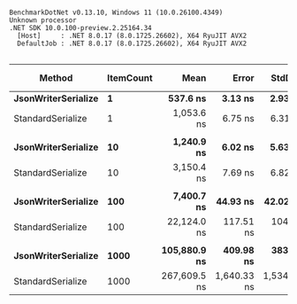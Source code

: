 ```

BenchmarkDotNet v0.13.10, Windows 11 (10.0.26100.4349)
Unknown processor
.NET SDK 10.0.100-preview.2.25164.34
  [Host]     : .NET 8.0.17 (8.0.1725.26602), X64 RyuJIT AVX2
  DefaultJob : .NET 8.0.17 (8.0.1725.26602), X64 RyuJIT AVX2


```
| Method              | ItemCount | Mean         | Error       | StdDev      | Ratio | Gen0    | Gen1    | Gen2    | Allocated | Alloc Ratio |
|-------------------- |---------- |-------------:|------------:|------------:|------:|--------:|--------:|--------:|----------:|------------:|
| **JsonWriterSerialize** | **1**         |     **537.6 ns** |     **3.13 ns** |     **2.93 ns** |  **0.51** |  **0.0544** |       **-** |       **-** |   **1.02 KB** |        **0.44** |
| StandardSerialize   | 1         |   1,053.6 ns |     6.75 ns |     6.31 ns |  1.00 |  0.1240 |       - |       - |   2.31 KB |        1.00 |
|                     |           |              |             |             |       |         |         |         |           |             |
| **JsonWriterSerialize** | **10**        |   **1,240.9 ns** |     **6.02 ns** |     **5.63 ns** |  **0.39** |  **0.1011** |       **-** |       **-** |   **1.88 KB** |        **0.35** |
| StandardSerialize   | 10        |   3,150.4 ns |     7.69 ns |     6.82 ns |  1.00 |  0.2861 |       - |       - |    5.3 KB |        1.00 |
|                     |           |              |             |             |       |         |         |         |           |             |
| **JsonWriterSerialize** | **100**       |   **7,400.7 ns** |    **44.93 ns** |    **42.02 ns** |  **0.33** |  **0.5875** |       **-** |       **-** |  **10.84 KB** |        **0.30** |
| StandardSerialize   | 100       |  22,124.0 ns |   117.51 ns |   104.17 ns |  1.00 |  1.9531 |  0.1526 |       - |  36.16 KB |        1.00 |
|                     |           |              |             |             |       |         |         |         |           |             |
| **JsonWriterSerialize** | **1000**      | **105,880.9 ns** |   **409.98 ns** |   **383.49 ns** |  **0.40** | **33.3252** | **33.3252** | **33.3252** | **104.03 KB** |        **0.29** |
| StandardSerialize   | 1000      | 267,609.5 ns | 1,640.33 ns | 1,534.37 ns |  1.00 | 96.6797 | 96.6797 | 96.6797 | 353.51 KB |        1.00 |
